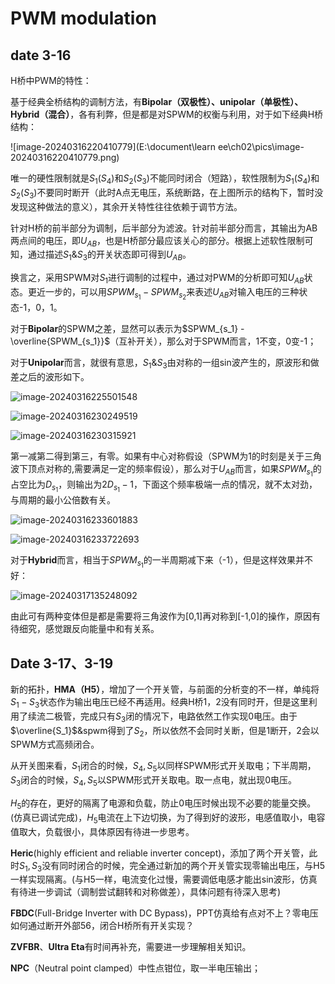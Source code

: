 # PWM modulation

## date 3-16

H桥中PWM的特性：

基于经典全桥结构的调制方法，有**Bipolar（双极性）、unipolar（单极性）、Hybrid（混合）**，各有利弊，但是都是对SPWM的权衡与利用，对于如下经典H桥结构：

![image-20240316220410779](E:\document\learn ee\ch02\pics\image-20240316220410779.png)

唯一的硬性限制就是$S_1(S_4)$和$S_2(S_3)$不能同时闭合（短路），软性限制为$S_1(S_4)$和$S_2(S_3)$不要同时断开（此时A点无电压，系统断路，在上图所示的结构下，暂时没发现这种做法的意义），其余开关特性往往依赖于调节方法。

针对H桥的前半部分为调制，后半部分为滤波。针对前半部分而言，其输出为AB两点间的电压，即$U_{AB}$，也是H桥部分最应该关心的部分。根据上述软性限制可知，通过描述$S_1 \& S_3$的开关状态即可得到$U_{AB}$。

换言之，采用SPWM对$S_1$进行调制的过程中，通过对PWM的分析即可知$U_{AB}$状态。更近一步的，可以用$SPWM_{s_1} - SPWM_{s_2}$来表述$U_{AB}$对输入电压的三种状态-1，0，1。

对于**Bipolar**的SPWM之差，显然可以表示为$SPWM_{s_1} - \overline{SPWM_{s_1}}$（互补开关），那么对于SPWM而言，1不变，0变-1；

对于**Unipolar**而言，就很有意思，$S_1 \& S_3$由对称的一组sin波产生的，原波形和做差之后的波形如下。

![image-20240316225501548](C:\Users\13991\AppData\Roaming\Typora\typora-user-images\image-20240316225501548.png)



![image-20240316230249519](C:\Users\13991\AppData\Roaming\Typora\typora-user-images\image-20240316230249519.png)

![image-20240316230315921](C:\Users\13991\AppData\Roaming\Typora\typora-user-images\image-20240316230315921.png)

第一减第二得到第三，有零。如果有中心对称假设（SPWM为1的时刻是关于三角波下顶点对称的,需要满足一定的频率假设），那么对于$U_{AB}$而言，如果$SPWM_{s_1}$的占空比为$D_{s_1}$，则输出为$2D_{s_1}-1$，下面这个频率极端一点的情况，就不太对劲，与周期的最小公倍数有关。

![image-20240316233601883](C:\Users\13991\AppData\Roaming\Typora\typora-user-images\image-20240316233601883.png)

![image-20240316233722693](C:\Users\13991\AppData\Roaming\Typora\typora-user-images\image-20240316233722693.png)

对于**Hybrid**而言，相当于$SPWM_{s_1}$的一半周期减下来（-1），但是这样效果并不好：

![image-20240317135248092](C:\Users\13991\AppData\Roaming\Typora\typora-user-images\image-20240317135248092.png)

由此可有两种变体但是都是需要将三角波作为[0,1]再对称到[-1,0]的操作，原因有待细究，感觉跟反向能量中和有关系。

## Date 3-17、3-19

新的拓扑，**HMA（H5）**，增加了一个开关管，与前面的分析变的不一样，单纯将$S_1-S_3$状态作为输出电压已经不再适用。经典H桥1，2没有同时开，但是这里利用了续流二极管，完成只有$S_3$闭的情况下，电路依然工作实现0电压。由于$\overline{S_1}$&spwm得到了$S_2$，所以依然不会同时关断，但是1断开，2会以SPWM方式高频闭合。

从开关图来看，$S_1$闭合的时候，$S_4, S_5$以同样SPWM形式开关取电；下半周期，$S_3$闭合的时候，$S_4, S_5$以SPWM形式开关取电。取一点电，就出现0电压。

$H_5$的存在，更好的隔离了电源和负载，防止0电压时候出现不必要的能量交换。(仿真已调试完成)，$H_5$电流在上下边切换，为了得到好的波形，电感值取小，电容值取大，负载很小，具体原因有待进一步思考。

**Heric**(highly efficient and reliable inverter concept)，添加了两个开关管，此时$S_1, S_3$没有同时闭合的时候，完全通过新加的两个开关管实现零输出电压，与H5一样实现隔离。(与H5一样，电流变化过慢，需要调低电感才能出sin波形，仿真有待进一步调试（调制尝试翻转和对称做差），具体问题有待深入思考)

**FBDC**(Full-Bridge Inverter with DC Bypass)，PPT仿真给有点对不上？零电压如何通过断开外部56，闭合H桥所有开关实现？

**ZVFBR**、**Ultra Eta**有时间再补充，需要进一步理解相关知识。



**NPC**（Neutral point clamped）中性点钳位，取一半电压输出；



